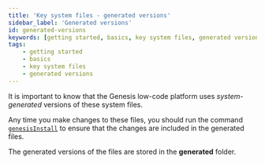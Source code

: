 ```yaml
---
title: 'Key system files - generated versions'
sidebar_label: 'Generated versions'
id: generated-versions
keywords: [getting started, basics, key system files, generated versions]
tags:
    - getting started
    - basics
    - key system files
    - generated versions
---
```


It is important to know that the Genesis low-code platform uses *system-generated* versions of these system files. 

Any time you make changes to these files, you should run the command [`genesisInstall`](../../../../operations/commands/server-commands/#genesisinstall-script) to ensure that the changes are included in the generated files.

The generated versions of the files are stored in the **generated** folder.


